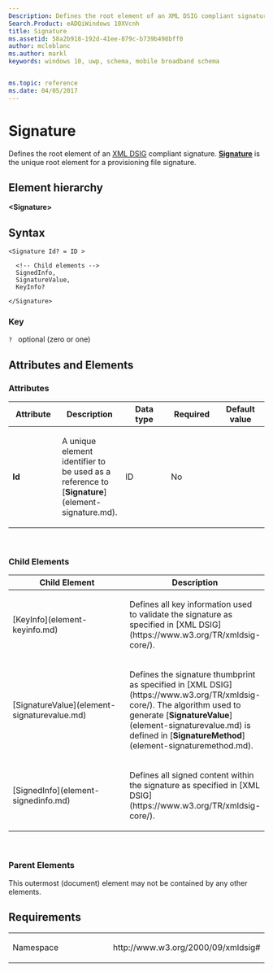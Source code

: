 ```yaml
---
Description: Defines the root element of an XML DSIG compliant signature.
Search.Product: eADQiWindows 10XVcnh
title: Signature
ms.assetid: 58a2b918-192d-41ee-879c-b739b498bff0
author: mcleblanc
ms.author: markl
keywords: windows 10, uwp, schema, mobile broadband schema


ms.topic: reference
ms.date: 04/05/2017
---
```


# Signature


Defines the root element of an [XML DSIG](https://www.w3.org/TR/xmldsig-core/) compliant signature. [**Signature**](element-signature.md) is the unique root element for a provisioning file signature.

## Element hierarchy

**&lt;Signature&gt;**

## Syntax

``` syntax
<Signature Id? = ID >

  <!-- Child elements -->
  SignedInfo,
  SignatureValue,
  KeyInfo?

</Signature>
```

### Key

`?`   optional (zero or one)

## Attributes and Elements


### Attributes

<table>
<colgroup>
<col width="20%" />
<col width="20%" />
<col width="20%" />
<col width="20%" />
<col width="20%" />
</colgroup>
<thead>
<tr class="header">
<th>Attribute</th>
<th>Description</th>
<th>Data type</th>
<th>Required</th>
<th>Default value</th>
</tr>
</thead>
<tbody>
<tr class="odd">
<td><strong>Id</strong></td>
<td><p>A unique element identifier to be used as a reference to [<strong>Signature</strong>](element-signature.md).</p></td>
<td>ID</td>
<td>No</td>
<td></td>
</tr>
</tbody>
</table>

 

### Child Elements

<table>
<colgroup>
<col width="50%" />
<col width="50%" />
</colgroup>
<thead>
<tr class="header">
<th>Child Element</th>
<th>Description</th>
</tr>
</thead>
<tbody>
<tr class="odd">
<td>[KeyInfo](element-keyinfo.md)</td>
<td><p>Defines all key information used to validate the signature as specified in [XML DSIG](https://www.w3.org/TR/xmldsig-core/).</p></td>
</tr>
<tr class="even">
<td>[SignatureValue](element-signaturevalue.md)</td>
<td><p>Defines the signature thumbprint as specified in [XML DSIG](https://www.w3.org/TR/xmldsig-core/). The algorithm used to generate [<strong>SignatureValue</strong>](element-signaturevalue.md) is defined in [<strong>SignatureMethod</strong>](element-signaturemethod.md).</p></td>
</tr>
<tr class="odd">
<td>[SignedInfo](element-signedinfo.md)</td>
<td><p>Defines all signed content within the signature as specified in [XML DSIG](https://www.w3.org/TR/xmldsig-core/).</p></td>
</tr>
</tbody>
</table>

 

### Parent Elements

This outermost (document) element may not be contained by any other elements.

## Requirements

<table>
<colgroup>
<col width="50%" />
<col width="50%" />
</colgroup>
<tbody>
<tr class="odd">
<td><p>Namespace</p></td>
<td><p>http://www.w3.org/2000/09/xmldsig#</p></td>
</tr>
</tbody>
</table>

 

 



